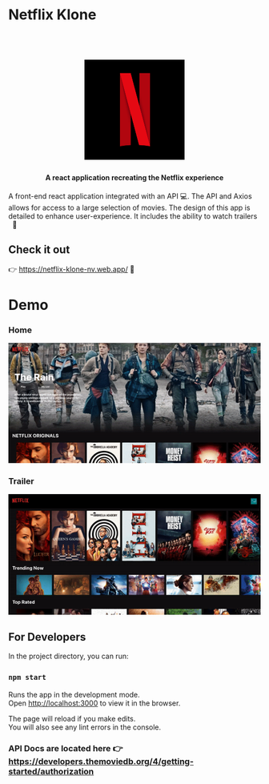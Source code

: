 # Netflix Klone

<h1 align="center">
  <br>
  <img src="https://github.com/NizaV/netflix-klone/blob/master/src/gifs/netflix-logo.png" alt="Netflix Logo" width="200" height="200">
</h1>

<h4 align="center">A react application recreating the Netflix experience</h4>

A front-end react application integrated with an API :computer:. The API and Axios allows for access to a large selection of movies. The design of this app is detailed to enhance user-experience. It includes the ability to watch trailers &nbsp; :raised_hands:

## Check it out
👉 https://netflix-klone-nv.web.app/ :rocket:

# Demo
### Home

![Home](src/gifs/netflix-home.gif)
<br>
### Trailer

![Trailer](src/gifs/netflix-trailer.gif)
<br>


## For Developers

In the project directory, you can run:

### `npm start`

Runs the app in the development mode.\
Open [http://localhost:3000](http://localhost:3000) to view it in the browser.

The page will reload if you make edits.\
You will also see any lint errors in the console.

### API Docs are located here 👉 https://developers.themoviedb.org/4/getting-started/authorization
